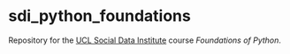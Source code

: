 # sdi_python_foundations

Repository for the [UCL Social Data Institute](https://www.ucl.ac.uk/social-data/home/social-data-institute) course *Foundations of Python*.